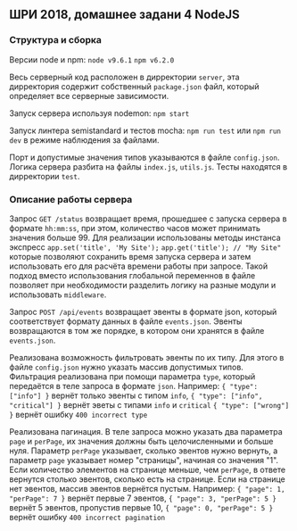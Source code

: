 ## ШРИ 2018, домашнee задани 4 NodeJS

### Структура и сборка
Версии node и npm:
```node v9.6.1```
```npm v6.2.0```

Весь серверный код расположен в дирректории `server`, эта дирректория содержит собственный `package.json` файл, который определяет все серверные зависимости.

Запуск сервера используя nodemon:
```npm start```

Запуск линтера semistandard и тестов mocha:
```npm run test```
или
```npm run dev```
в режиме наблюдения за файлами.

Порт и допуcтимые значения типов указываются в файле `config.json`.
Логика сервера разбита на файлы `index.js`, `utils.js`.
Тесты находятся в дирректории `test`.

### Описание работы сервера
Запрос `GET /status` возвращает время, прошедшее с запуска сервера в формате `hh:mm:ss`,
при этом, количество часов может принимать значения больше 99. Для реализации использованы методы инстанса экспресс
```app.set('title', 'My Site');```
```app.get('title'); // "My Site"```
которые позволяют сохранить время запуска сервера и затем использовать его для расчёта времени работы при запросе. Такой подход вместо использования глобальной переменнов в файле позволяет при необходимости разделить логику на разные модули и использовать `middleware`.

Запрос `POST /api/events` возвращает эвенты в формате json, который соответствует формату данных в файле `events.json`. Эвенты возвращаются в том же порядке, в котором они хранятся в файле `events.json`.

Реализована возможность фильтровать эвенты по их типу. Для этого в файле `config.json` нужно указать массив допустимых типов. Фильтрация реализована при помощи параметра `type`, который передаётся в теле запроса в формате `json`.
Например: 
`{ "type": ["info"] }` вернёт только эвенты с типом `info`,
`{ "type": ["info", "critical"] }` вернёт эветы с типами `info` и `critical`
`{ "type": ["wrong"] }` вернёт ошибку `400 incorrect type`

Реализована пагинация. В теле запроса можно указать два параметра `page` и `perPage`, их значения должны быть целочисленными и больше нуля. Параметр `perPage` указывает, сколько эвентов нужно вернуть, а параметр `page` указывает номер "страницы", начиная со значения "1". Если количество элементов на странице меньше, чем `perPage`, в ответе вернутся столько эвентов, сколько есть на странице. Если на странице нет эвентов, массив эвентов вернётся пустым.
Например:
`{ "page": 1, "perPage": 7 }` вернёт первые 7 эвентов,
`{ "page": 3, "perPage": 5 }` вернёт 5 эвентов, пропустив первые 10,
`{ "page": 0, "perPage": 5 }` вернёт ошибку `400 incorrect pagination` 
